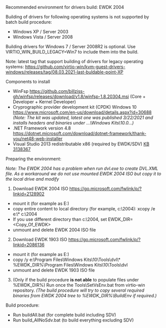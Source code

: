 Recommended environment for drivers build: EWDK 2004

Building of drivers for following operating systems is not supported by batch build procedure:
* Windows XP / Server 2003
* Windows Vista / Server 2008

Building drivers for Windows 7 / Server 2008R2 is optional.
Use VIRTIO_WIN_BUILD_LEGACY=Win7 to include them into the build.

Note: latest tag that support building of drivers for legacy operating systems:
https://github.com/virtio-win/kvm-guest-drivers-windows/releases/tag/08.03.2021-last-buldable-point-XP

Components to install
* WinFsp https://github.com/billziss-gh/winfsp/releases/download/v1.8/winfsp-1.8.20304.msi (Core + Developer + Kernel Developer)
* Cryprographic provider development kit (CPDK) Windows 10 https://www.microsoft.com/en-us/download/details.aspx?id=30688
_(Note: The kit was updated, latest one was published 3/22/2021 and installs headers and binaries under ...\Windows Kits\10.0\...)_
* .NET Framework version 4.8 https://dotnet.microsoft.com/download/dotnet-framework/thank-you/net48-web-installer
* Visual Studio 2013 redistributable x86 (required by EWDK/SDV) [KB 3138367](http://download.microsoft.com/download/c/c/2/cc2df5f8-4454-44b4-802d-5ea68d086676/vcredist_x86.exe)

Preparing the environment:

_Note: The EWDK 2004 has a problem when run dvl.exe to create DVL.XML file. As a workaround we do not use mounted EWDK 2004 ISO but copy it to the local drive and modify_
1. Download EWDK 2004 ISO https://go.microsoft.com/fwlink/p/?linkid=2128902
* mount it (for example as E:)
* copy entire content to local directory (for example, c:\2004): xcopy /e e:\\* c:\2004
* If you use different directory than c:\2004, set EWDK_DIR=<Copy_Of_EWDK>
* unmount and delete EWDK 2004 ISO file
2. Download EWDK 1903 ISO https://go.microsoft.com/fwlink/p/?linkid=2086136
* mount it (for example as E:)
* copy /y e:\Program Files\Windows Kits\10\Tools\dvl\\* %EWDK_DIR%\Program Files\Windows Kits\10\Tools\dvl 
* unmount and delete EWDK 1903 ISO file
3. (Only if the build procedure **is not able** to populate files under %EWDK_DIR%) Run once the Tools\SetVsEnv.bat from virtio-win repository.
_(The build procedure will try to copy several required binaries from EWDK 2004 tree to %EWDK_DIR%\BuildEnv if required.)_

Build procedure:
* Run buildAll.bat (for complete build including SDV)
* Run build_AllNoSdv.bat (to build everything excluding SDV)

